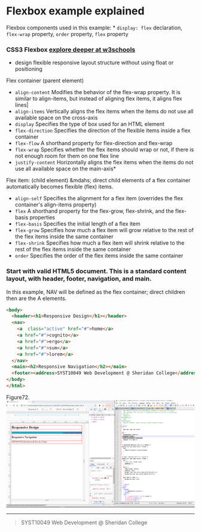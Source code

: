 # Flexbox example explained

Flexbox components used in this example: * `display: flex` declaration, `flex-wrap` property, `order` property, `flex` property

### CSS3 Flexbox [explore deeper at w3schools](https://www.w3schools.com/css/css3_flexbox.asp)
* design flexible responsive layout structure without using float or positioning

Flex container (parent element)
* `align-content`	Modifies the behavior of the flex-wrap property. It is similar to align-items, but instead of aligning flex items, it aligns flex lines|
* `align-items`	Vertically aligns the flex items when the items do not use all available space on the cross-axis
* `display`	Specifies the type of box used for an HTML element
* `flex-direction`	Specifies the direction of the flexible items inside a flex container
* `flex-flow`	A shorthand property for flex-direction and flex-wrap
* `flex-wrap`	Specifies whether the flex items should wrap or not, if there is not enough room for them on one flex line
* `justify-content`	Horizontally aligns the flex items when the items do not use all available space on the main-axis* 

Flex item: (child element) &mdahs; direct child elements of a flex container automatically becomes flexible (flex) items.
* `align-self`	Specifies the alignment for a flex item (overrides the flex container's align-items property)
* `flex`	A shorthand property for the flex-grow, flex-shrink, and the flex-basis properties
* `flex-basis`	Specifies the initial length of a flex item
* `flex-grow`	Specifies how much a flex item will grow relative to the rest of the flex items inside the same container
* `flex-shrink`	Specifies how much a flex item will shrink relative to the rest of the flex items inside the same container
* `order`	Specifies the order of the flex items inside the same container

### Start with valid HTML5 document.  This is a standard content layout, with header, footer, navigation, and main.
In this example,  NAV will be defined as the flex container; direct children then are the A elements.

```html
<body>
  <header><h1>Responsive Design</h1></header> 
  <nav>
    <a  class="active" href="#">home</a>
    <a href="#">cognito</a>
    <a href="#">ergo</a>
    <a href="#">sum</a>
    <a href="#">lorem</a>
  </nav>
  <main><h2>Responsive Navigation</h2></main>
  <footer><address>SYST10049 Web Development @ Sheridan College</address></footer>
</body>
</html>
```




Figure72. ![](nav72.png)

---
> SYST10049 Web Development @ Sheridan College
